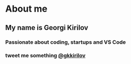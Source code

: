 # About me

## My name is Georgi Kirilov
### **Passionate about coding, startups and VS Code**


### tweet me something [@gkkirilov](https://twitter.com/gkkirilov)
